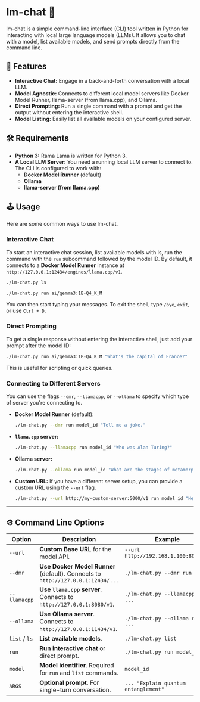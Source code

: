 # lm-chat 🦙

lm-chat is a simple command-line interface (CLI) tool written in Python for interacting with local large language models (LLMs). It allows you to chat with a model, list available models, and send prompts directly from the command line.

## 🚀 Features

  * **Interactive Chat:** Engage in a back-and-forth conversation with a local LLM.
  * **Model Agnostic:** Connects to different local model servers like Docker Model Runner, llama-server (from llama.cpp), and Ollama.
  * **Direct Prompting:** Run a single command with a prompt and get the output without entering the interactive shell.
  * **Model Listing:** Easily list all available models on your configured server.

## 🛠️ Requirements

  * **Python 3:** Rama Lama is written for Python 3.
  * **A Local LLM Server:** You need a running local LLM server to connect to. The CLI is configured to work with:
      * **Docker Model Runner** (default)
      * **Ollama**
      * **llama-server (from llama.cpp)**

## 🕹️ Usage

Here are some common ways to use lm-chat.

### **Interactive Chat**

To start an interactive chat session, list available models with ls, run the command with the `run` subcommand followed by the model ID. By default, it connects to a **Docker Model Runner** instance at `http://127.0.0.1:12434/engines/llama.cpp/v1`.

```bash
./lm-chat.py ls
```

```bash
./lm-chat.py run ai/gemma3:1B-Q4_K_M
```

You can then start typing your messages. To exit the shell, type `/bye`, `exit`, or use `Ctrl + D`.

### **Direct Prompting**

To get a single response without entering the interactive shell, just add your prompt after the model ID:

```bash
./lm-chat.py run ai/gemma3:1B-Q4_K_M "What's the capital of France?"
```

This is useful for scripting or quick queries.

### **Connecting to Different Servers**

You can use the flags `--dmr`, `--llamacpp`, or `--ollama` to specify which type of server you're connecting to.

  * **Docker Model Runner** (default):
    ```bash
    ./lm-chat.py --dmr run model_id "Tell me a joke."
    ```
  * **`llama.cpp` server:**
    ```bash
    ./lm-chat.py --llamacpp run model_id "Who was Alan Turing?"
    ```
  * **Ollama server:**
    ```bash
    ./lm-chat.py --ollama run model_id "What are the stages of metamorphosis?"
    ```
  * **Custom URL:** If you have a different server setup, you can provide a custom URL using the `--url` flag.
    ```bash
    ./lm-chat.py --url http://my-custom-server:5000/v1 run model_id "Hello!"
    ```

-----

## ⚙️ Command Line Options

| Option        | Description                                                                    | Example                                                                                              |
|---------------|--------------------------------------------------------------------------------|------------------------------------------------------------------------------------------------------|
| `--url`       | **Custom Base URL** for the model API.                                         | `--url http://192.168.1.100:8000/v1`                                                                 |
| `--dmr`       | **Use Docker Model Runner** (default). Connects to `http://127.0.0.1:12434/...` | `./lm-chat.py --dmr run ...`                                                                  |
| `--llamacpp`  | **Use `llama.cpp` server**. Connects to `http://127.0.0.1:8080/v1`.            | `./lm-chat.py --llamacpp run ...`                                                             |
| `--ollama`    | **Use Ollama server**. Connects to `http://127.0.0.1:11434/v1`.                | `./lm-chat.py --ollama run ...`                                                               |
| `list` / `ls` | **List available models**.                                                     | `./lm-chat.py list`                                                                           |
| `run`         | **Run interactive chat** or direct prompt.                                     | `./lm-chat.py run model_id`                                                                   |
| `model`       | **Model identifier**. Required for `run` and `list` commands.                  | `model_id`                                      |
| `ARGS`        | **Optional prompt**. For single-turn conversation.                             | `... "Explain quantum entanglement"`                                                                 |

